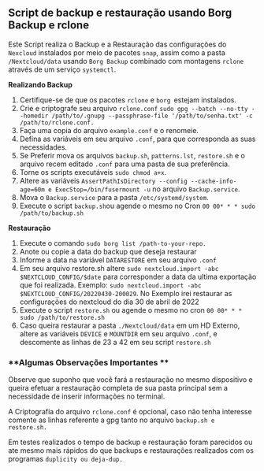 ## **Script de backup e restauração usando Borg Backup e rclone**

Este Script realiza o Backup e a Restauração das configurações do `Nexcloud` instalados por meio de pacotes `snap`, assim como a pasta `/Nextcloud/data` usando `Borg Backup` combinado com montagens `rclone` através de um serviço `systemctl`.

**Realizando Backup**

 1. Certifique-se de que os pacotes `rclone` e  `borg `estejam instalados. 
 2. Crie e criptografe seu arquivo `rclone.conf` `sudo gpg --batch --no-tty --homedir /path/to/.gnupg --passphrase-file '/path/to/senha.txt' -c /path/to/rclone.conf.`
 3. Faça uma copia do arquivo `example.conf` e o renomeie.
 4. Defina as variáveis em seu arquivo `.conf`, para que corresponda as suas necessidades.
 5. Se Preferir mova os arquivos `backup.sh`, `patterns.lst`, `restore.sh` e o arquivo recem editado `.conf` para uma pasta de sua preferência.
 6. Torne os scripts executáveis `sudo chmod a+x`.
 8. Altere as variáveis `AssertPathIsDirectory --config --cache-info-age=60m e ExecStop=/bin/fusermount -u` no arquivo `Backup.service`.
 9. Mova o `Backup.service` para a pasta `/etc/systemd/system`.
 10. Execute o script `backup.sh`ou agende o mesmo no Cron `00 00* * * sudo /path/to/backup.sh` 


**Restauração**

1. Execute o comando `sudo borg list /path-to-your-repo.`
2. Anote ou copie a data do backup que deseja restaurar 
3. Informe a data na variável `DATARESTORE` em seu arquivo `.conf`
4. Em seu arquivo restore.sh altere `sudo nextcloud.import -abc $NEXTCLOUD_CONFIG/$date` para corresponder a data da ultima exportação que foi realizada. Exemplo: `sudo nextcloud.import -abc $NEXTCLOUD_CONFIG/20220430-200029`. No Exemplo irei restaurar as configurações do nextcloud do dia 30 de abril de 2022
5. Execute o script `restore.sh` ou agende o mesmo no cron `00 00* * * sudo /path/to/restore.sh`
6. Caso queira restaurar a pasta `./Nextcloud/data` em um HD Externo, altere as variáveis `DEVICE` e `MOUNTDIR` em seu arquivo `.conf`, e descomente as linhas de 23 a 42 em seu script `restore.sh` 

### **Algumas Observações Importantes **

Observe que suponho que você fará a restauração no mesmo dispositivo e queira efetuar a restauração completa de sua pasta principal sem a necessidade de inserir informações no terminal.

A Criptografia do arquivo `rclone.conf` é opcional, caso não tenha interesse comente as linhas referente a gpg tanto no arquivo `backup.sh e restore.sh.`

Em testes realizados o tempo de backup e restauração foram parecidos ou ate mesmo mais rápidos do que backups e restaurações realizados com os programas `duplicity ou deja-dup.`

